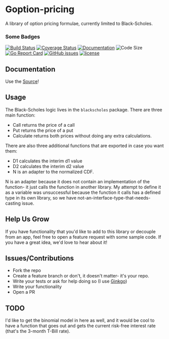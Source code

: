 # Goption-pricing

A library of option pricing formulae, currently limited to Black-Scholes.

### Some Badges

[![Build Status](https://travis-ci.org/onwsk8r/goption-pricing.svg?branch=master)](https://travis-ci.org/onwsk8r/goption-pricing) [![Coverage Status](https://coveralls.io/repos/github/onwsk8r/goption-pricing/badge.svg?branch=master)](https://coveralls.io/github/onwsk8r/goption-pricing?branch=master) [![Documentation](https://godoc.org/github.com/onwsk8r/goption-pricing?status.svg)](http://godoc.org/github.com/onwsk8r/goption-pricing) ![Code Size](https://img.shields.io/github/languages/code-size/onwsk8r/goption-pricing.svg) [![Go Report Card](https://goreportcard.com/badge/github.com/onwsk8r/goption-pricing)](https://goreportcard.com/report/github.com/onwsk8r/goption-pricing) [![GitHub issues](https://img.shields.io/github/issues/onwsk8r/goption-pricing.svg)](https://github.com/onwsk8r/goption-pricing/issues) [![license](https://img.shields.io/github/license/onwsk8r/goption-pricing.svg?maxAge=2592000)](https://github.com/onwsk8r/goption-pricing/LICENSE)

## Documentation

Use the [Source](https://godoc.org/github.com/onwsk8r/goption-pricing/blackscholes)!

## Usage

The Black-Scholes logic lives in the `blackscholes` package. There are three main function:

- Call returns the price of a call
- Put returns the price of a put
- Calculate returns both prices without doing any extra calculations.

There are also three additional functions that are exported in case you want them:

- D1 calculates the interim d1 value
- D2 calculates the interim d2 value
- N is an adapter to the normalized CDF.

N is an adapter because it does not contain an implementation of the function- it just calls the function in another library. My attempt to define it as a variable was unsuccessful because the function it calls has a defined type in its own library, so we have not-an-interface-type-that-needs-casting issue.

## Help Us Grow

If you have functionality that you'd like to add to this library or decouple from an app, feel free to open a feature request with some sample code. If you have a great idea, we'd love to hear about it!

## Issues/Contributions

- Fork the repo
- Create a feature branch or don't, it doesn't matter- it's your repo.
- Write your tests or ask for help doing so (I use [Ginkgo](https://onsi.github.io/ginkgo/))
- Write your functionality
- Open a PR

## TODO

I'd like to get the binomial model in here as well, and it would be cool to have a function that goes out and gets the current risk-free interest rate (that's the 3-month T-Bill rate).
